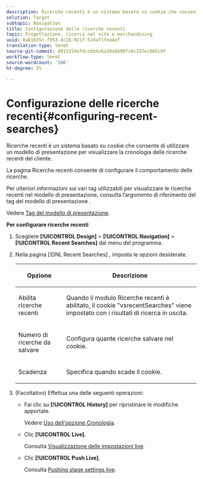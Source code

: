 ```yaml
---
description: Ricerche recenti è un sistema basato su cookie che consente di utilizzare un modello di presentazione per visualizzare la cronologia delle ricerche recenti del cliente.
solution: Target
subtopic: Navigation
title: Configurazione delle ricerche recenti
topic: Progettazione, ricerca nel sito e merchandising
uuid: 8ab1b35c-f953-4c26-921f-524af1fea4ef
translation-type: tm+mt
source-git-commit: d015154efdccbb4c6a39a56907c0c337ec065c9f
workflow-type: tm+mt
source-wordcount: '186'
ht-degree: 2%

---
```



# Configurazione delle ricerche recenti{#configuring-recent-searches}

Ricerche recenti è un sistema basato su cookie che consente di utilizzare un modello di presentazione per visualizzare la cronologia delle ricerche recenti del cliente.

La pagina Ricerche recenti consente di configurare il comportamento delle ricerche.

Per ulteriori informazioni sui vari tag utilizzabili per visualizzare le ricerche recenti nel modello di presentazione, consulta l’argomento di riferimento del tag del modello di presentazione .

Vedere [Tag del modello di presentazione](../c-appendices/c-templates.md#reference_F1BBF616BCEC4AD7B2548ECD3CA74C64).

**Per configurare ricerche recenti**

1. Scegliere **[!UICONTROL Design]** > **[!UICONTROL Navigation]** > **[!UICONTROL Recent Searches]** dal menu del programma.
1. Nella pagina [!DNL Recent Searches] , imposta le opzioni desiderate.

   <!-- 
   
   r_recent_searches_options.xml
   
   -->

   <table> 
    <thead> 
      <tr> 
      <th colname="col1" class="entry"> <p>Opzione </p> </th> 
      <th colname="col2" class="entry"> <p>Descrizione </p> </th> 
      </tr> 
    </thead>
    <tbody> 
      <tr> 
      <td colname="col1"> <p>Abilita ricerche recenti </p> </td> 
      <td colname="col2"> <p> Quando il modulo Ricerche recenti è abilitato, il cookie "vsrecentSearches" viene impostato con i risultati di ricerca in uscita. </p> </td> 
      </tr> 
      <tr> 
      <td colname="col1"> <p>Numero di ricerche da salvare </p> </td> 
      <td colname="col2"> <p>Configura quante ricerche salvare nel cookie. </p> </td> 
      </tr> 
      <tr> 
      <td colname="col1"> <p>Scadenza </p> </td> 
      <td colname="col2"> <p>Specifica quando scade il cookie. </p> </td> 
      </tr> 
    </tbody> 
    </table>

1. (Facoltativo) Effettua una delle seguenti operazioni:

   * Fai clic su **[!UICONTROL History]** per ripristinare le modifiche apportate.

      Vedere [Uso dell&#39;opzione Cronologia](../t-using-the-history-option.md#task_70DD3F87A67242BBBD2CB27156F43002).

   * Clic **[!UICONTROL Live]**.

      Consulta [Visualizzazione delle impostazioni live](../c-about-staging.md#task_401A0EBDB5DB4D4CA933CBA7BECDC10F).

   * Clic **[!UICONTROL Push Live]**.

      Consulta [Pushing stage settings live](../c-about-staging.md#task_44306783B4C0408AAA58B471DAF2D9A4).

